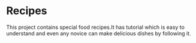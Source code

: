 # Recipes
This project contains special food recipes.It has tutorial which is easy to understand and even any novice can make delicious dishes by following it.
